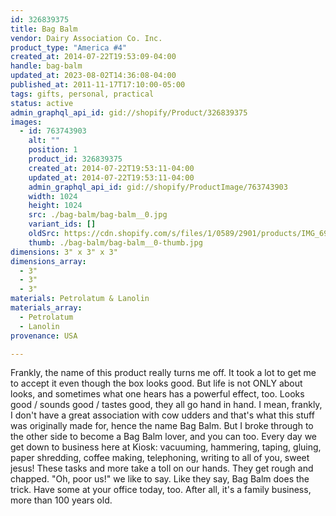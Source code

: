 ```yaml
---
id: 326839375
title: Bag Balm
vendor: Dairy Association Co. Inc.
product_type: "America #4"
created_at: 2014-07-22T19:53:09-04:00
handle: bag-balm
updated_at: 2023-08-02T14:36:08-04:00
published_at: 2011-11-17T17:10:00-05:00
tags: gifts, personal, practical
status: active
admin_graphql_api_id: gid://shopify/Product/326839375
images:
  - id: 763743903
    alt: ""
    position: 1
    product_id: 326839375
    created_at: 2014-07-22T19:53:11-04:00
    updated_at: 2014-07-22T19:53:11-04:00
    admin_graphql_api_id: gid://shopify/ProductImage/763743903
    width: 1024
    height: 1024
    src: ./bag-balm/bag-balm__0.jpg
    variant_ids: []
    oldSrc: https://cdn.shopify.com/s/files/1/0589/2901/products/IMG_6917.jpeg?v=1406073191
    thumb: ./bag-balm/bag-balm__0-thumb.jpg
dimensions: 3" x 3" x 3"
dimensions_array:
  - 3"
  - 3"
  - 3"
materials: Petrolatum & Lanolin
materials_array:
  - Petrolatum
  - Lanolin
provenance: USA

---
```


Frankly, the name of this product really turns me off. It took a lot to get me to accept it even though the box looks good. But life is not ONLY about looks, and sometimes what one hears has a powerful effect, too. Looks good / sounds good / tastes good, they all go hand in hand. I mean, frankly, I don't have a great association with cow udders and that's what this stuff was originally made for, hence the name Bag Balm. But I broke through to the other side to become a Bag Balm lover, and you can too. Every day we get down to business here at Kiosk: vacuuming, hammering, taping, gluing, paper shredding, coffee making, telephoning, writing to all of you, sweet jesus! These tasks and more take a toll on our hands. They get rough and chapped. "Oh, poor us!" we like to say. Like they say, Bag Balm does the trick. Have some at your office today, too. After all, it's a family business, more than 100 years old.
